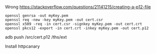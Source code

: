 

Wrong
https://stackoverflow.com/questions/21141215/creating-a-p12-file

```
openssl genrsa -out myKey.pem
openssl req -new -key myKey.pem -out cert.csr
openssl x509 -req -in cert.csr -signkey myKey.pem -out cert.crt
openssl pkcs12 -export -in cert.crt -inkey myKey.pem -out cert.p12
```

adb push /src/cert.p12 /ths/ext

Install httpcanary